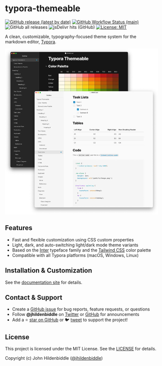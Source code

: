 # typora-themeable

[![GitHub release (latest by date)](https://img.shields.io/github/v/release/jhildenbiddle/typora-themeable?style=flat-square)](https://github.com/jhildenbiddle/typora-themeable/releases)
[![GitHub Workflow Status (main)](https://img.shields.io/github/workflow/status/jhildenbiddle/typora-themeable/Build%20&%20Test/main?label=checks&style=flat-square)](https://github.com/jhildenbiddle/typora-themeable/actions?query=branch%3Amain+)
![GitHub all releases](https://img.shields.io/github/downloads/jhildenbiddle/typora-themeable/total?style=flat-square)
![jsDelivr hits (GitHub)](https://img.shields.io/jsdelivr/gh/hm/jhildenbiddle/typora-themeable?style=flat-square)
[![License: MIT](https://img.shields.io/badge/License-MIT-yellow.svg?style=flat-square)](https://github.com/jhildenbiddle/typora-themeable/blob/master/LICENSE)

A clean, customizable, typography-focused theme system for the markdown editor, [Typora](https://typora.io).

<p align="center">
  <a href="https://jhildenbiddle.github.io/typora-themeable/">
    <picture>
      <source srcset="docs/assets/img/screenshot-dark.webp" width="700" media="(prefers-color-scheme:dark)">
      <img src="docs/assets/img/screenshot-light.webp" width="700">
    </picture>
  </a>
</p>

## Features

- Fast and flexible customization using CSS custom properties
- Light, dark, and auto-switching light/dark mode theme variants
- Based on the [Inter](https://rsms.me/inter/) typeface family and the [Tailwind CSS](https://tailwindcss.com/docs/customizing-colors) color palette
- Compatible with all Typora platforms (macOS, Windows, Linux)

## Installation & Customization

See the [documentation site](https://jhildenbiddle.github.io/typora-themeable/) for details.

## Contact & Support

- Create a [GitHub issue](https://github.com/jhildenbiddle/typora-themeable/issues) for bug reports, feature requests, or questions
- Follow **@jhildenbiddle** on [Twitter](https://twitter.com/jhildenbiddle) or [GitHub](https://github.com/jhildenbiddle) for announcements
- Add a ⭐️ [star on GitHub](https://github.com/jhildenbiddle/typora-themeable) or 🐦 [tweet](https://twitter.com/intent/tweet?url=https%3A%2F%2Fgithub.com%2Fjhildenbiddle%2Ftypora-themeable&hashtags=typora,markdown,css,developers) to support the project!

## License

This project is licensed under the MIT License. See the [LICENSE](https://github.com/jhildenbiddle/typora-themeable/blob/master/LICENSE) for details.

Copyright (c) John Hildenbiddle ([@jhildenbiddle](https://twitter.com/jhildenbiddle))

